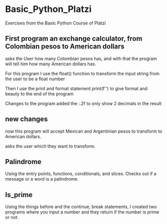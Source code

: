# Basic_Python_Platzi
Exercises from the Basic Python Course of Platzi

## First program an exchange calculator, from Colombian pesos to American dollars

asks the User how many Colombian pesos has, and with that the program will tell him how many American dollars has.

For this program I use the float() function to transform the input string from the user to be a float number

Then I use the print and format statement print(f'') to give format and beauty to the end of the program

Changes to the program added the :.2f to only show 2 decimals in the result

## new changes
now this program will accept Mexican and Argentinian pesos to transform to American dollars.

asks the user which they want to transform.

## Palindrome

Using the entry points, functions, conditionals, and slices. Checks out if a message or a word is a palindrome.

## Is_prime

Using the things before and the continue, break statements, I created two programs where you input a number and they return if the number is prime or not.